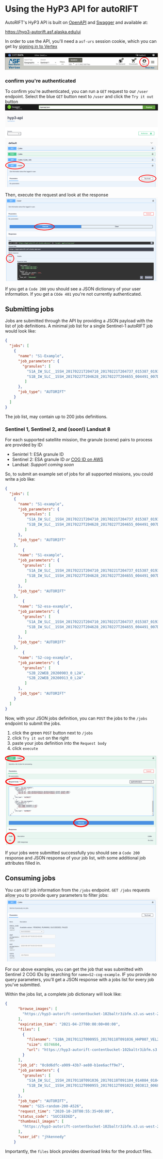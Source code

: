 # Using the HyP3 API for autoRIFT

AutoRIFT's HyP3 API is built on [OpenAPI](https://www.openapis.org/) and 
[Swagger](https://swagger.io/) and available at:

https://hyp3-autorift.asf.alaska.edu/ui

In order to use the API, you'll need a `asf-urs` session cookie, which you can get
by [signing in to Vertex](https://search.asf.alaska.edu/#/)

![vetex sign in](imgs/vertex-sign-in.png)

### confirm you're authenticated

To confirm you're authenticated, you can run a `GET` request to our `/user` endpoint.
Select the blue `GET` button next to `/user` and click the `Try it out` button
![GET /user try](imgs/get_user_try.png)

Then, execute the request and look at the response
![GET /user execute](imgs/get_user_execute.png)

If you get a `Code 200` you should see a JSON dictionary of your user information.
If you get a `COde 401` you're not currently authenticated.

## Submitting jobs

Jobs are submitted through the API by providing a JSON payload with the list of job
definitions. A minimal job list for a single Sentinel-1 autoRIFT job would look like:

```json
{
  "jobs": [
    {
      "name": "S1-Example",
      "job_parameters": {
        "granules": [
          "S1A_IW_SLC__1SSH_20170221T204710_20170221T204737_015387_0193F6_AB07",
          "S1B_IW_SLC__1SSH_20170227T204628_20170227T204655_004491_007D11_6654"
         ]
      },
      "job_type": "AUTORIFT"
    }
  ]
}
```

The job list, may contain up to 200 jobs definitions. 

### Sentinel 1, Sentinel 2, and (soon!) Landsat 8

For each supported satellite mission, the granule (scene) pairs to process are
provided by ID:
* Senintel 1: ESA granule ID
* Sentinel 2: ESA granule ID *or* [COG ID on AWS](https://registry.opendata.aws/sentinel-2-l2a-cogs/#:~:text=The%20Sentinel%2D2%20mission%20is,great%20use%20in%20ongoing%20studies.)
* Landsat: *Support coming soon*

So, to submit an example set of jobs for all supported missions, you could write a job like:

```json
{
  "jobs": [
    {
      "name": "S1-example",
      "job_parameters": {
        "granules": [
          "S1A_IW_SLC__1SSH_20170221T204710_20170221T204737_015387_0193F6_AB07",
          "S1B_IW_SLC__1SSH_20170227T204628_20170227T204655_004491_007D11_6654"
         ]
      },
      "job_type": "AUTORIFT"
    },
        {
      "name": "S1-example",
      "job_parameters": {
        "granules": [
          "S1A_IW_SLC__1SSH_20170221T204710_20170221T204737_015387_0193F6_AB07",
          "S1B_IW_SLC__1SSH_20170227T204628_20170227T204655_004491_007D11_6654"
         ]
      },
      "job_type": "AUTORIFT"
    },
        {
      "name": "S2-esa-example",
      "job_parameters": {
        "granules": [
          "S1A_IW_SLC__1SSH_20170221T204710_20170221T204737_015387_0193F6_AB07",
          "S1B_IW_SLC__1SSH_20170227T204628_20170227T204655_004491_007D11_6654"
         ]
      },
      "job_type": "AUTORIFT"
    },
        {
      "name": "S2-cog-example",
      "job_parameters": {
        "granules": [
          "S2B_22WEB_20200903_0_L2A",
          "S2B_22WEB_20200913_0_L2A"
         ]
      },
      "job_type": "AUTORIFT"
    }
  ]
}
```

Now, with your JSON jobs definition, you can `POST` the jobs to the `/jobs` endpoint to
submit the jobs. 

1. click the green `POST` button next to `/jobs`
2. click `Try it out` on the right
3. paste your jobs definition into the `Request body`
4. click `execute`

![POST /jobs execute](imgs/post_jobs_execute.png)

If your jobs were submitted successfully you should see a `Code 200` response and
JSON response of your job list, with some additional job attributes filled in.

## Consuming jobs

You can `GET` job information from the `/jobs` endpoint. `GET /jobs` requests allow you
to provide query parameters to filter jobs:
![GET /jobs query](imgs/get_jobs_query.png)

For our above examples, you can get the job that was submitted with Sentinel 2 COG IDs by
searching for `name=S2-cog-example`. IF you provide *no* query parameters, you'll get a 
JSON response with a jobs list for every job you've submitted. 

Within the jobs list, a complete job dictionary will look like:
```JSON
{
      "browse_images": [
        "https://hyp3-autorift-contentbucket-102baltr3ibfm.s3.us-west-2.amazonaws.com/0c8d6dfc-a909-43b7-ae80-b1ee6acff9e7/S1BA_20170112T090955_20170118T091036_HHP007_VEL240_A_2CB6.png"
      ],
      "expiration_time": "2021-04-27T00:00:00+00:00",
      "files": [
        {
          "filename": "S1BA_20170112T090955_20170118T091036_HHP007_VEL240_A_2CB6.nc",
          "size": 6574604,
          "url": "https://hyp3-autorift-contentbucket-102baltr3ibfm.s3.us-west-2.amazonaws.com/0c8d6dfc-a909-43b7-ae80-b1ee6acff9e7/S1BA_20170112T090955_20170118T091036_HHP007_VEL240_A_2CB6.nc"
        }
      ],
      "job_id": "0c8d6dfc-a909-43b7-ae80-b1ee6acff9e7",
      "job_parameters": {
        "granules": [
          "S1A_IW_SLC__1SSH_20170118T091036_20170118T091104_014884_01846D_01C5",
          "S1B_IW_SLC__1SSH_20170112T090955_20170112T091023_003813_0068DC_C750"
        ]
      },
      "job_type": "AUTORIFT",
      "name": "GIS-random-200-A526",
      "request_time": "2020-10-28T00:55:35+00:00",
      "status_code": "SUCCEEDED",
      "thumbnail_images": [
        "https://hyp3-autorift-contentbucket-102baltr3ibfm.s3.us-west-2.amazonaws.com/0c8d6dfc-a909-43b7-ae80-b1ee6acff9e7/S1BA_20170112T090955_20170118T091036_HHP007_VEL240_A_2CB6_thumb.png"
      ],
      "user_id": "jhkennedy"
    }
```

Importantly, the `files` block provides download links for the product files. 